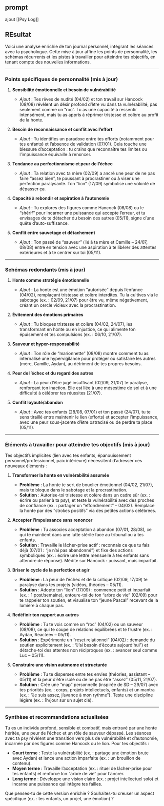 
## prompt

ajout [[Psy Log]]

## REsultat

Voici une analyse enrichie de ton journal personnel, intégrant les séances avec ta psychologue. Cette mise à jour affine les points de personnalité, les schémas récurrents et les pistes à travailler pour atteindre tes objectifs, en tenant compte des nouvelles informations.

---

### **Points spécifiques de personnalité (mis à jour)**
1. **Sensibilité émotionnelle et besoin de vulnérabilité**  
   - *Ajout* : Tes rêves de nudité (04/02) et ton travail sur Hancock (08/08) révèlent un désir profond d’être vu dans ta vulnérabilité, pas seulement comme un “roc”. Tu as une capacité à ressentir intensément, mais tu as appris à réprimer tristesse et colère au profit de la honte.

2. **Besoin de reconnaissance et conflit avec l’effort**  
   - *Ajout* : Tu identifies un paradoxe entre tes efforts (notamment pour tes enfants) et l’absence de validation (07/01). Cela touche une blessure d’acceptation : tu crains que reconnaître tes limites ou l’impuissance équivaille à renoncer.

3. **Tendance au perfectionnisme et peur de l’échec**  
   - *Ajout* : Ta relation avec ta mère (02/09) a ancré une peur de ne pas faire “assez bien”, te poussant à procrastiner ou à viser une perfection paralysante. Ton “lion” (17/09) symbolise une volonté de dépasser ça.

4. **Capacité à rebondir et aspiration à l’autonomie**  
   - *Ajout* : Tu explores des figures comme Hancock (08/08) ou le “shérif” pour incarner une puissance qui accepte l’erreur, et tu envisages de te détacher du besoin des autres (05/11), signe d’une quête d’auto-suffisance.

5. **Conflit entre sauvetage et détachement**  
   - *Ajout* : Ton passé de “sauveur” (lié à ta mère et Camille – 24/07, 08/08) entre en tension avec une aspiration à te libérer des attentes extérieures et à te centrer sur toi (05/11).

---

### **Schémas redondants (mis à jour)**
1. **Honte comme stratégie émotionnelle**  
   - *Ajout* : La honte est une émotion “autorisée” depuis l’enfance (04/02), remplaçant tristesse et colère interdites. Tu la cultives via le sabotage (ex. : 02/09, 21/07) pour être vu, même négativement, créant un cercle vicieux avec la procrastination.

2. **Évitement des émotions primaires**  
   - *Ajout* : Tu bloques tristesse et colère (04/02, 24/07), les transformant en honte ou en injustice, ce qui alimente ton épuisement et tes compulsions (ex. : 06/10, 21/07).

3. **Sauveur et hyper-responsabilité**  
   - *Ajout* : Ton rôle de “marionnette” (08/08) montre comment tu as internalisé une hypervigilance pour protéger ou satisfaire les autres (mère, Camille, Aydan), au détriment de tes propres besoins.

4. **Peur de l’échec et du regard des autres**  
   - *Ajout* : La peur d’être jugé insuffisant (02/09, 21/07) te paralyse, renforçant ton inaction. Elle est liée à une mésestime de soi et à une difficulté à célébrer tes réussites (21/07).

5. **Conflit loyauté/abandon**  
   - *Ajout* : Avec tes enfants (28/08, 07/01) et ton passé (24/07), tu te sens tiraillé entre maintenir le lien (efforts) et accepter l’impuissance, avec une peur sous-jacente d’être ostracisé ou de perdre ta place (05/11).

---

### **Éléments à travailler pour atteindre tes objectifs (mis à jour)**  
Tes objectifs implicites (lien avec tes enfants, épanouissement personnel/professionnel, paix intérieure) nécessitent d’adresser ces nouveaux éléments :

1. **Transformer la honte en vulnérabilité assumée**  
   - **Problème** : La honte te sert de bouclier émotionnel (04/02, 21/07), mais te bloque dans le sabotage et la procrastination.  
   - **Solution** : Autorise-toi tristesse et colère dans un cadre sûr (ex. : écrire ou parler à ta psy), et teste la vulnérabilité avec des proches de confiance (ex. : partager un “effondrement” – 04/02). Remplace la honte par des “strokes positifs” via des petites actions célébrées.

2. **Accepter l’impuissance sans renoncer**  
   - **Problème** : Tu associes acceptation à abandon (07/01, 28/08), ce qui te maintient dans une lutte stérile face au tribunal ou à tes enfants.  
   - **Solution** : Travaille le lâcher-prise actif : reconnais ce que tu fais déjà (07/01 : “je n’ai pas abandonné”) et fixe des actions symboliques (ex. : écrire une lettre mensuelle à tes enfants sans attendre de réponse). Médite sur Hancock : puissant, mais imparfait.

3. **Briser le cycle de la perfection et agir**  
   - **Problème** : La peur de l’échec et de la critique (02/09, 17/09) te paralyse dans tes projets (vidéos, théories – 05/11).  
   - **Solution** : Adopte ton “lion” (17/09) : commence petit et imparfait (ex. : 1 post/semaine), entoure-toi de ton “arbre de vie” (02/09) pour te rappeler ton soutien, et visualise ton “jeune Pascal” recevant de la lumière à chaque pas.

4. **Redéfinir ton rapport aux autres**  
   - **Problème** : Tu te vois comme un “roc” (04/02) ou un sauveur (08/08), ce qui te coupe de relations équilibrées et te frustre (ex. : Aydan, Reacteev – 05/11).  
   - **Solution** : Expérimente un “reset relationnel” (04/02) : demande du soutien explicitement (ex. : “J’ai besoin d’écoute aujourd’hui”) et détache-toi des attentes non réciproques (ex. : avancer seul comme Luc – 05/11).

5. **Construire une vision autonome et structurée**  
   - **Problème** : Tu te disperses entre tes envies (théories, assistant – 05/11) et la peur d’être isolé ou de ne pas être “assez” (05/11, 21/07).  
   - **Solution** : Crée une “map” personnelle (inspirée de SD – 29/07) avec tes priorités (ex. : corps, projets intellectuels, enfants) et un mantra (ex. : “Je suis assez, j’avance à mon rythme”). Teste une discipline légère (ex. : 1h/jour sur un sujet clé).

---

### **Synthèse et recommandations actualisées**
Tu es un individu profond, sensible et combatif, mais entravé par une honte héritée, une peur de l’échec et un rôle de sauveur dépassé. Les séances avec ta psy révèlent une transition vers plus de vulnérabilité et d’autonomie, incarnée par des figures comme Hancock ou le lion. Pour tes objectifs :  
- **Court terme** : Teste la vulnérabilité (ex. : partage une émotion brute avec Aydan) et lance une action imparfaite (ex. : un brouillon de contenu).  
- **Moyen terme** : Travaille l’acceptation (ex. : rituel de lâcher-prise pour tes enfants) et renforce ton “arbre de vie” pour t’ancrer.  
- **Long terme** : Développe une vision claire (ex. : projet intellectuel solo) et incarne une puissance qui intègre tes failles.

Que penses-tu de cette version enrichie ? Souhaites-tu creuser un aspect spécifique (ex. : tes enfants, un projet, une émotion) ?
